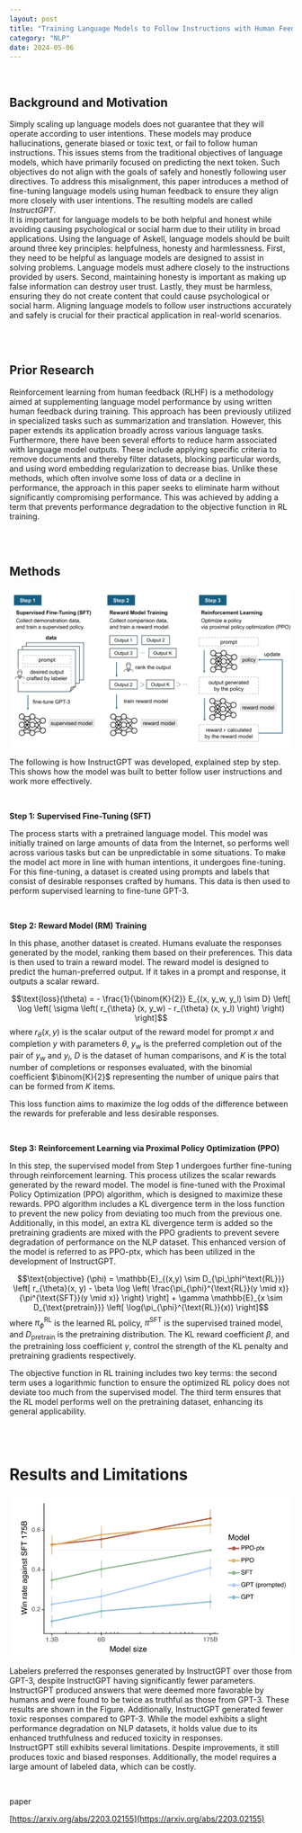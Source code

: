 ```yaml
---
layout: post
title: "Training Language Models to Follow Instructions with Human Feedback (InstructGPT)"
category: "NLP"
date: 2024-05-06
--- 
```


<br>

## Background and Motivation

Simply scaling up language models does not guarantee that they will
operate according to user intentions. These models may produce
hallucinations, generate biased or toxic text, or fail to follow human
instructions. This issues stems from the traditional objectives of
language models, which have primarily focused on predicting the next
token. Such objectives do not align with the goals of safely and
honestly following user directives. To address this misalignment, this
paper introduces a method of fine-tuning language models using human
feedback to ensure they align more closely with user intentions. The
resulting models are called *InstructGPT*.\
It is important for language models to be both helpful and honest while
avoiding causing psychological or social harm due to their utility in
broad applications. Using the language of Askell, language
models should be built around three key principles: helpfulness, honesty
and harmlessness. First, they need to be helpful as language models are
designed to assist in solving problems. Language models must adhere
closely to the instructions provided by users. Second, maintaining
honesty is important as making up false information can destroy user
trust. Lastly, they must be harmless, ensuring they do not create
content that could cause psychological or social harm. Aligning language
models to follow user instructions accurately and safely is crucial for
their practical application in real-world scenarios.

<br>
<br>

## Prior Research

Reinforcement learning from human feedback (RLHF) is a methodology aimed
at supplementing language model performance by using written human
feedback during training. This approach has been previously utilized in
specialized tasks such as summarization and
translation. However, this paper extends its
application broadly across various language tasks.\
Furthermore, there have been several efforts to reduce harm associated
with language model outputs. These include applying specific criteria to
remove documents and thereby filter datasets,
blocking particular words, and using word embedding
regularization to decrease bias. Unlike these methods,
which often involve some loss of data or a decline in performance, the
approach in this paper seeks to eliminate harm without significantly
compromising performance. This was achieved by adding a term that
prevents performance degradation to the objective function in RL
training.

<br>
<br>

## Methods

![figure.jpg](/assets/InstructGPT/figure.jpg)

The following is how InstructGPT was developed, explained step by step.
This shows how the model was built to better follow user instructions
and work more effectively.

<br>

**Step 1: Supervised Fine-Tuning (SFT)**

The process starts with a pretrained language model. This model was
initially trained on large amounts of data from the Internet, so
performs well across various tasks but can be unpredictable in some
situations. To make the model act more in line with human intentions, it
undergoes fine-tuning. For this fine-tuning, a dataset is created using
prompts and labels that consist of desirable responses crafted by
humans. This data is then used to perform supervised learning to
fine-tune GPT-3.

<br>

**Step 2: Reward Model (RM) Training**

In this phase, another dataset is created. Humans evaluate the responses
generated by the model, ranking them based on their preferences. This
data is then used to train a reward model. The reward model is designed
to predict the human-preferred output. If it takes in a prompt and
response, it outputs a scalar reward.


$$\text{loss}(\theta) = - \frac{1}{\binom{K}{2}} E_{(x, y_w, y_l) \sim D} \left[ \log \left( \sigma \left( r_{\theta} (x, y_w) - r_{\theta} (x, y_l) \right) \right) \right]$$
where $r_{\theta}(x, y)$ is the scalar output of the reward model for
prompt $x$ and completion $y$ with parameters $\theta$, $y_w$ is the
preferred completion out of the pair of $y_w$ and $y_l$, $D$ is the
dataset of human comparisons, and $K$ is the total number of completions
or responses evaluated, with the binomial coefficient $\binom{K}{2}$
representing the number of unique pairs that can be formed from $K$
items.

This loss function aims to maximize the log odds of the difference
between the rewards for preferable and less desirable responses.

<br>

**Step 3: Reinforcement Learning via Proximal Policy Optimization (PPO)**

In this step, the supervised model from Step 1 undergoes further
fine-tuning through reinforcement learning. This process utilizes the
scalar rewards generated by the reward model. The model is fine-tuned
with the Proximal Policy Optimization (PPO) algorithm, which is designed
to maximize these rewards. PPO algorithm includes a KL divergence term
in the loss function to prevent the new policy from deviating too much
from the previous one. Additionally, in this model, an extra KL
divergence term is added so the pretraining gradients are mixed with the
PPO gradients to prevent severe degradation of performance on the NLP
dataset. This enhanced version of the model is referred to as PPO-ptx,
which has been utilized in the development of InstructGPT.


$$\text{objective} (\phi) = \mathbb{E}_{(x,y) \sim D_{\pi_\phi^\text{RL}}} \left[ r_{\theta}(x, y) - \beta \log \left( \frac{\pi_{\phi}^{\text{RL}}(y \mid x)}{\pi^{\text{SFT}}(y \mid x)} \right) \right] + \gamma \mathbb{E}_{x \sim D_{\text{pretrain}}} \left[ \log(\pi_{\phi}^{\text{RL}}(x)) \right]$$
where $\pi_{\phi}^{\text{RL}}$ is the learned RL policy,
$\pi^{\text{SFT}}$ is the supervised trained model, and
$D_{\text{pretrain}}$ is the pretraining distribution. The KL reward
coefficient $\beta$, and the pretraining loss coefficient $\gamma$,
control the strength of the KL penalty and pretraining gradients
respectively.


The objective function in RL training includes two key terms: the second
term uses a logarithmic function to ensure the optimized RL policy does
not deviate too much from the supervised model. The third term ensures
that the RL model performs well on the pretraining dataset, enhancing
its general applicability.

<br>
<br>


# Results and Limitations

![figure_result.png](/assets/InstructGPT/figure_result.png)

Labelers preferred the responses generated by InstructGPT over those
from GPT-3, despite InstructGPT having significantly fewer parameters.
InstructGPT produced answers that were deemed more favorable by humans
and were found to be twice as truthful as those from GPT-3. These
results are shown in the Figure. Additionally, InstructGPT
generated fewer toxic responses compared to GPT-3. While the model
exhibits a slight performance degradation on NLP datasets, it holds
value due to its enhanced truthfulness and reduced toxicity in
responses.\
InstructGPT still exhibits several limitations. Despite improvements, it
still produces toxic and biased responses. Additionally, the model
requires a large amount of labeled data, which can be costly.

<br>

paper

[https://arxiv.org/abs/2203.02155](https://arxiv.org/abs/2203.02155)
